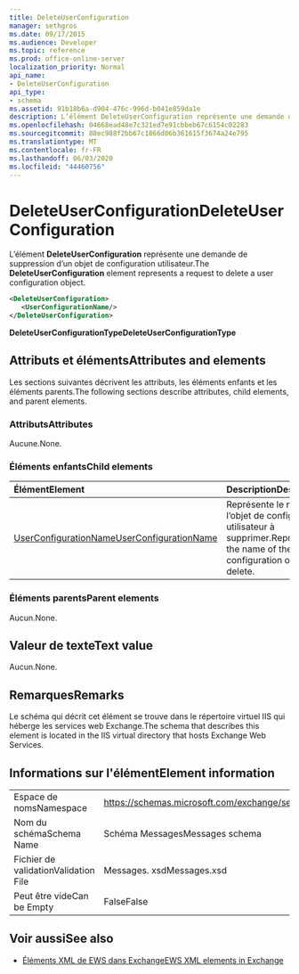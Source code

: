 ```yaml
---
title: DeleteUserConfiguration
manager: sethgros
ms.date: 09/17/2015
ms.audience: Developer
ms.topic: reference
ms.prod: office-online-server
localization_priority: Normal
api_name:
- DeleteUserConfiguration
api_type:
- schema
ms.assetid: 91b18b6a-d904-476c-996d-b041e859da1e
description: L’élément DeleteUserConfiguration représente une demande de suppression d’un objet de configuration utilisateur.
ms.openlocfilehash: 04668ead48e7c321ed7e91cbbeb67c6154c02283
ms.sourcegitcommit: 88ec988f2bb67c1866d06b361615f3674a24e795
ms.translationtype: MT
ms.contentlocale: fr-FR
ms.lasthandoff: 06/03/2020
ms.locfileid: "44460756"
---
```

# <a name="deleteuserconfiguration"></a><span data-ttu-id="793e8-103">DeleteUserConfiguration</span><span class="sxs-lookup"><span data-stu-id="793e8-103">DeleteUserConfiguration</span></span>

<span data-ttu-id="793e8-104">L’élément **DeleteUserConfiguration** représente une demande de suppression d’un objet de configuration utilisateur.</span><span class="sxs-lookup"><span data-stu-id="793e8-104">The **DeleteUserConfiguration** element represents a request to delete a user configuration object.</span></span> 
  
```xml
<DeleteUserConfiguration>
   <UserConfigurationName/>
</DeleteUserConfiguration>
```

 <span data-ttu-id="793e8-105">**DeleteUserConfigurationType**</span><span class="sxs-lookup"><span data-stu-id="793e8-105">**DeleteUserConfigurationType**</span></span>
## <a name="attributes-and-elements"></a><span data-ttu-id="793e8-106">Attributs et éléments</span><span class="sxs-lookup"><span data-stu-id="793e8-106">Attributes and elements</span></span>

<span data-ttu-id="793e8-107">Les sections suivantes décrivent les attributs, les éléments enfants et les éléments parents.</span><span class="sxs-lookup"><span data-stu-id="793e8-107">The following sections describe attributes, child elements, and parent elements.</span></span>
  
### <a name="attributes"></a><span data-ttu-id="793e8-108">Attributs</span><span class="sxs-lookup"><span data-stu-id="793e8-108">Attributes</span></span>

<span data-ttu-id="793e8-109">Aucune.</span><span class="sxs-lookup"><span data-stu-id="793e8-109">None.</span></span>
  
### <a name="child-elements"></a><span data-ttu-id="793e8-110">Éléments enfants</span><span class="sxs-lookup"><span data-stu-id="793e8-110">Child elements</span></span>

|<span data-ttu-id="793e8-111">**Élément**</span><span class="sxs-lookup"><span data-stu-id="793e8-111">**Element**</span></span>|<span data-ttu-id="793e8-112">**Description**</span><span class="sxs-lookup"><span data-stu-id="793e8-112">**Description**</span></span>|
|:-----|:-----|
|[<span data-ttu-id="793e8-113">UserConfigurationName</span><span class="sxs-lookup"><span data-stu-id="793e8-113">UserConfigurationName</span></span>](userconfigurationname.md) <br/> |<span data-ttu-id="793e8-114">Représente le nom de l’objet de configuration utilisateur à supprimer.</span><span class="sxs-lookup"><span data-stu-id="793e8-114">Represents the name of the user configuration object to delete.</span></span>  <br/> |
   
### <a name="parent-elements"></a><span data-ttu-id="793e8-115">Éléments parents</span><span class="sxs-lookup"><span data-stu-id="793e8-115">Parent elements</span></span>

<span data-ttu-id="793e8-116">Aucun.</span><span class="sxs-lookup"><span data-stu-id="793e8-116">None.</span></span>
  
## <a name="text-value"></a><span data-ttu-id="793e8-117">Valeur de texte</span><span class="sxs-lookup"><span data-stu-id="793e8-117">Text value</span></span>

<span data-ttu-id="793e8-118">Aucun.</span><span class="sxs-lookup"><span data-stu-id="793e8-118">None.</span></span>
  
## <a name="remarks"></a><span data-ttu-id="793e8-119">Remarques</span><span class="sxs-lookup"><span data-stu-id="793e8-119">Remarks</span></span>

<span data-ttu-id="793e8-120">Le schéma qui décrit cet élément se trouve dans le répertoire virtuel IIS qui héberge les services web Exchange.</span><span class="sxs-lookup"><span data-stu-id="793e8-120">The schema that describes this element is located in the IIS virtual directory that hosts Exchange Web Services.</span></span>
  
## <a name="element-information"></a><span data-ttu-id="793e8-121">Informations sur l'élément</span><span class="sxs-lookup"><span data-stu-id="793e8-121">Element information</span></span>

|||
|:-----|:-----|
|<span data-ttu-id="793e8-122">Espace de noms</span><span class="sxs-lookup"><span data-stu-id="793e8-122">Namespace</span></span>  <br/> |https://schemas.microsoft.com/exchange/services/2006/messages  <br/> |
|<span data-ttu-id="793e8-123">Nom du schéma</span><span class="sxs-lookup"><span data-stu-id="793e8-123">Schema Name</span></span>  <br/> |<span data-ttu-id="793e8-124">Schéma Messages</span><span class="sxs-lookup"><span data-stu-id="793e8-124">Messages schema</span></span>  <br/> |
|<span data-ttu-id="793e8-125">Fichier de validation</span><span class="sxs-lookup"><span data-stu-id="793e8-125">Validation File</span></span>  <br/> |<span data-ttu-id="793e8-126">Messages. xsd</span><span class="sxs-lookup"><span data-stu-id="793e8-126">Messages.xsd</span></span>  <br/> |
|<span data-ttu-id="793e8-127">Peut être vide</span><span class="sxs-lookup"><span data-stu-id="793e8-127">Can be Empty</span></span>  <br/> |<span data-ttu-id="793e8-128">False</span><span class="sxs-lookup"><span data-stu-id="793e8-128">False</span></span>  <br/> |
   
## <a name="see-also"></a><span data-ttu-id="793e8-129">Voir aussi</span><span class="sxs-lookup"><span data-stu-id="793e8-129">See also</span></span>

- [<span data-ttu-id="793e8-130">Éléments XML de EWS dans Exchange</span><span class="sxs-lookup"><span data-stu-id="793e8-130">EWS XML elements in Exchange</span></span>](ews-xml-elements-in-exchange.md)

